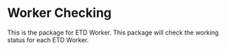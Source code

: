 # Worker Checking

This is the package for ETD Worker. This package will check the working status for each ETD Worker.